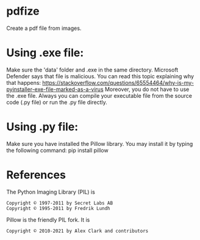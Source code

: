 # pdfize
Create a pdf file from images.
# Using .exe file:
Make sure the 'data' folder and .exe in the same directory. Microsoft Defender says that file is malicious. You can read this topic explaining why that happens: https://stackoverflow.com/questions/65554464/why-is-my-pyinstaller-exe-file-marked-as-a-virus Moreover, you do not have to use the .exe file. Always you can compile your executable file from the source code (.py file) or run the .py file directly.
# Using .py file:
Make sure you have installed the Pillow library. You may install it by typing the following command:
pip install pillow
# References
The Python Imaging Library (PIL) is

    Copyright © 1997-2011 by Secret Labs AB
    Copyright © 1995-2011 by Fredrik Lundh

Pillow is the friendly PIL fork. It is

    Copyright © 2010-2021 by Alex Clark and contributors
